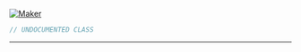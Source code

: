 <a href='https://github.com/ajthinking/archetype/blob/master/src/Endpoints/PHP/Maker.php'>![Maker](https://img.shields.io/badge/-Archetype\Endpoints\PHP\Maker-blue)
```php
// UNDOCUMENTED CLASS
```
<hr>